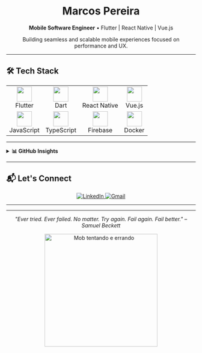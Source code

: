 <h1 align="center">Marcos Pereira</h1>
<p align="center">
  <strong>Mobile Software Engineer</strong> • Flutter | React Native | Vue.js  
</p>
<p align="center">
  Building seamless and scalable mobile experiences focused on performance and UX.
</p>

---

## 🛠 Tech Stack

<table>
  <tr>
    <td align="center"><img src="https://cdn.jsdelivr.net/gh/devicons/devicon/icons/flutter/flutter-original.svg" width="40"/><br/>Flutter</td>
    <td align="center"><img src="https://cdn.jsdelivr.net/gh/devicons/devicon/icons/dart/dart-original.svg" width="40"/><br/>Dart</td>
    <td align="center"><img src="https://cdn.jsdelivr.net/gh/devicons/devicon/icons/react/react-original.svg" width="40"/><br/>React Native</td>
    <td align="center"><img src="https://cdn.jsdelivr.net/gh/devicons/devicon/icons/vuejs/vuejs-original.svg" width="40"/><br/>Vue.js</td>
  </tr>
  <tr>
    <td align="center"><img src="https://cdn.jsdelivr.net/gh/devicons/devicon/icons/javascript/javascript-original.svg" width="40"/><br/>JavaScript</td>
    <td align="center"><img src="https://cdn.jsdelivr.net/gh/devicons/devicon/icons/typescript/typescript-original.svg" width="40"/><br/>TypeScript</td>
    <td align="center"><img src="https://cdn.jsdelivr.net/gh/devicons/devicon/icons/firebase/firebase-plain.svg" width="40"/><br/>Firebase</td>
    <td align="center"><img src="https://cdn.jsdelivr.net/gh/devicons/devicon/icons/docker/docker-original.svg" width="40"/><br/>Docker</td>
  </tr>
</table>

---

<details>
  <summary><strong>📊 GitHub Insights</strong></summary>
  <br/>

  <p align="center">
    <img src="https://streak-stats.demolab.com?user=MarcosPereira1&theme=tokyonight&hide_border=true&date_format=j%20M%5B%20Y%5D" alt="GitHub Streak Stats"/>
  </p>

  <p align="center">
    <img src="https://github-readme-stats.vercel.app/api/top-langs/?username=MarcosPereira1&layout=compact&langs_count=8&theme=tokyonight&hide_border=true" alt="Top Languages" />
  </p>

</details>

---

## 📬 Let's Connect

<p align="center">
  <a href="https://www.linkedin.com/in/marcospereira2/" target="_blank">
    <img src="https://img.shields.io/badge/LinkedIn-0A66C2?style=for-the-badge&logo=linkedin&logoColor=white" alt="LinkedIn"/>
  </a>
  <a href="mailto:marcosvpsousa01@gmail.com">
    <img src="https://img.shields.io/badge/Gmail-D14836?style=for-the-badge&logo=gmail&logoColor=white" alt="Gmail"/>
  </a>
</p>

---

---

<p align="center"><i>"Ever tried. Ever failed. No matter. Try again. Fail again. Fail better." – Samuel Beckett</i></p>

<p align="center">
  <img src="https://i.pinimg.com/originals/6f/96/90/6f9690edd134963d84d1a40e7114702b.gif" width="300" alt="Mob tentando e errando" />
</p>


